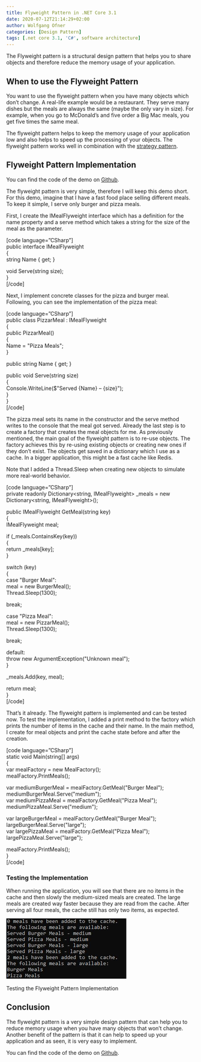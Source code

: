 ```yaml
---
title: Flyweight Pattern in .NET Core 3.1
date: 2020-07-12T21:14:29+02:00
author: Wolfgang Ofner
categories: [Design Pattern]
tags: [.net core 3.1, 'C#', software architecture]
---
```

The Flyweight pattern is a structural design pattern that helps you to share objects and therefore reduce the memory usage of your application.

## When to use the Flyweight Pattern

You want to use the flyweight pattern when you have many objects which don&#8217;t change. A real-life example would be a restaurant. They serve many dishes but the meals are always the same (maybe the only vary in size). For example, when you go to McDonald&#8217;s and five order a Big Mac meals, you get five times the same meal.

The flyweight pattern helps to keep the memory usage of your application low and also helps to speed up the processing of your objects. The flyweight pattern works well in combination with the <a href="/strategy-pattern/" target="_blank" rel="noopener noreferrer">strategy pattern</a>.

## Flyweight Pattern Implementation

You can find the code of the demo on <a href="https://github.com/WolfgangOfner/.NetCore-FlyweightPattern" target="_blank" rel="noopener noreferrer">Github</a>.

The flyweight pattern is very simple, therefore I will keep this demo short. For this demo, imagine that I have a fast food place selling different meals. To keep it simple, I serve only burger and pizza meals.

First, I create the IMealFlyweight interface which has a definition for the name property and a serve method which takes a string for the size of the meal as the parameter.

[code language=&#8221;CSharp&#8221;]  
public interface IMealFlyweight  
{  
string Name { get; }

void Serve(string size);  
}  
[/code]

Next, I implement concrete classes for the pizza and burger meal. Following, you can see the implementation of the pizza meal:

[code language=&#8221;CSharp&#8221;]  
public class PizzarMeal : IMealFlyweight  
{  
public PizzarMeal()  
{  
Name = "Pizza Meals";  
}

public string Name { get; }

public void Serve(string size)  
{  
Console.WriteLine($"Served {Name} &#8211; {size}");  
}  
}  
[/code]

The pizza meal sets its name in the constructor and the serve method writes to the console that the meal got served. Already the last step is to create a factory that creates the meal objects for me. As previously mentioned, the main goal of the flyweight pattern is to re-use objects. The factory achieves this by re-using existing objects or creating new ones if they don&#8217;t exist. The objects get saved in a dictionary which I use as a cache. In a bigger application, this might be a fast cache like Redis.

Note that I added a Thread.Sleep when creating new objects to simulate more real-world behavior.

[code language=&#8221;CSharp&#8221;]  
private readonly Dictionary<string, IMealFlyweight> _meals = new Dictionary<string, IMealFlyweight>();

public IMealFlyweight GetMeal(string key)  
{  
IMealFlyweight meal;

if (_meals.ContainsKey(key))  
{  
return _meals[key];  
}

switch (key)  
{  
case "Burger Meal":  
meal = new BurgerMeal();  
Thread.Sleep(1300);

break;

case "Pizza Meal":  
meal = new PizzarMeal();  
Thread.Sleep(1300);

break;

default:  
throw new ArgumentException("Unknown meal");  
}

_meals.Add(key, meal);

return meal;  
}  
[/code]

That&#8217;s it already. The flyweight pattern is implemented and can be tested now. To test the implementation, I added a print method to the factory which prints the number of items in the cache and their name. In the main method, I create for meal objects and print the cache state before and after the creation.

[code language=&#8221;CSharp&#8221;]  
static void Main(string[] args)  
{  
var mealFactory = new MealFactory();  
mealFactory.PrintMeals();

var mediumBurgerMeal = mealFactory.GetMeal("Burger Meal");  
mediumBurgerMeal.Serve("medium");  
var mediumPizzaMeal = mealFactory.GetMeal("Pizza Meal");  
mediumPizzaMeal.Serve("medium");

var largeBurgerMeal = mealFactory.GetMeal("Burger Meal");  
largeBurgerMeal.Serve("large");  
var largePizzaMeal = mealFactory.GetMeal("Pizza Meal");  
largePizzaMeal.Serve("large");

mealFactory.PrintMeals();  
}  
[/code]

### Testing the Implementation

When running the application, you will see that there are no items in the cache and then slowly the medium-sized meals are created. The large meals are created way faster because they are read from the cache. After serving all four meals, the cache still has only two items, as expected.

<div id="attachment_2256" style="width: 330px" class="wp-caption aligncenter">
  <a href="/wp-content/uploads/2020/07/Testing-the-Flyweight-Pattern-Implementation.jpg"><img aria-describedby="caption-attachment-2256" loading="lazy" class="size-full wp-image-2256" src="/wp-content/uploads/2020/07/Testing-the-Flyweight-Pattern-Implementation.jpg" alt="Testing the Flyweight Pattern Implementation" width="320" height="160" /></a>
  
  <p id="caption-attachment-2256" class="wp-caption-text">
    Testing the Flyweight Pattern Implementation
  </p>
</div>

## Conclusion

The flyweight pattern is a very simple design pattern that can help you to reduce memory usage when you have many objects that won&#8217;t change. Another benefit of the pattern is that it can help to speed up your application and as seen, it is very easy to implement.

You can find the code of the demo on <a href="https://github.com/WolfgangOfner/.NetCore-FlyweightPattern" target="_blank" rel="noopener noreferrer">Github</a>.
